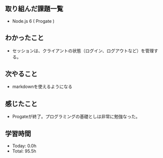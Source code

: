 ## 取り組んだ課題一覧
- Node.js 6 ( Progate )
## わかったこと
- セッションは、クライアントの状態（ログイン、ログアウトなど）を管理する。
## 次やること
- markdownを使えるようになる
## 感じたこと
- Progateが終了。プログラミングの基礎としは非常に勉強なった。
## 学習時間
- Today: 0.0h
- Total: 95.5h
